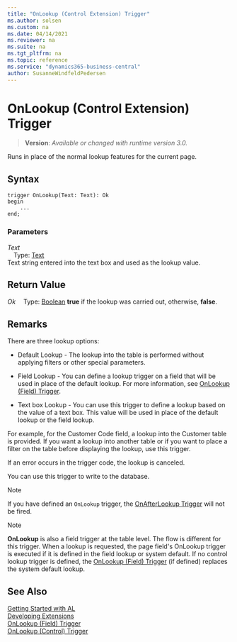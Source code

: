 ```yaml
---
title: "OnLookup (Control Extension) Trigger"
ms.author: solsen
ms.custom: na
ms.date: 04/14/2021
ms.reviewer: na
ms.suite: na
ms.tgt_pltfrm: na
ms.topic: reference
ms.service: "dynamics365-business-central"
author: SusanneWindfeldPedersen
---
```

[//]: # (START>DO_NOT_EDIT)
[//]: # (IMPORTANT:Do not edit any of the content between here and the END>DO_NOT_EDIT.)
[//]: # (Any modifications should be made in the .xml files in the ModernDev repo.)

# OnLookup (Control Extension) Trigger
> **Version**: _Available or changed with runtime version 3.0._

Runs in place of the normal lookup features for the current page.



## Syntax
```
trigger OnLookup(Text: Text): Ok
begin
    ...
end;
```

### Parameters

*Text*  
&emsp;Type: [Text](../../methods-auto/text/text-data-type.md)  
Text string entered into the text box and used as the lookup value.  


## Return Value

*Ok*
&emsp;Type: [Boolean](../../methods-auto/boolean/boolean-data-type.md)
**true** if the lookup was carried out, otherwise, **false**.

[//]: # (IMPORTANT: END>DO_NOT_EDIT)

## Remarks

There are three lookup options:  

- Default Lookup - The lookup into the table is performed without applying filters or other special parameters.  

- Field Lookup - You can define a lookup trigger on a field that will be used in place of the default lookup. For more information, see [OnLookup (Field) Trigger](../devenv-onlookup-field-trigger.md).  

- Text box Lookup - You can use this trigger to define a lookup based on the value of a text box. This value will be used in place of the default lookup or the field lookup.  

For example, for the Customer Code field, a lookup into the Customer table is provided. If you want a lookup into another table or if you want to place a filter on the table before displaying the lookup, use this trigger.  

If an error occurs in the trigger code, the lookup is canceled.  

You can use this trigger to write to the database.  

> [!NOTE]  
> If you have defined an `OnLookup` trigger, the [OnAfterLookup Trigger](devenv-onafterlookup-control-trigger.md) will not be fired.


> [!NOTE]  
> **OnLookup** is also a field trigger at the table level. The flow is different for this trigger. When a lookup is requested, the page field's OnLookup trigger is executed if it is defined in the field lookup or system default. If no control lookup trigger is defined, the [OnLookup (Field) Trigger](../devenv-onlookup-field-trigger.md) \(if defined\) replaces the system default lookup.  

## See Also  
[Getting Started with AL](../../devenv-get-started.md)  
[Developing Extensions](../../devenv-dev-overview.md)  
[OnLookup (Field) Trigger](../field/devenv-onlookup-field-trigger.md)  
[OnLookup (Control) Trigger](../control/devenv-onlookup-control-trigger.md)
